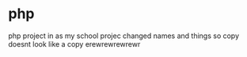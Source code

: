 # php

php project in as my school projec
changed names and things so copy doesnt look like a copy 
erewrewrewrewr